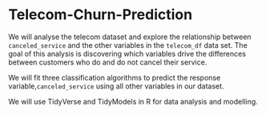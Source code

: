 # Telecom-Churn-Prediction

We will analyse the telecom dataset and explore the relationship between `canceled_service` and the other variables in the `telecom_df` data set. The goal of this  analysis is discovering which variables drive the differences between customers who do and do not cancel their service.

We will fit three classification algorithms to predict the response variable,`canceled_service` using all other variables in our dataset. 

We will use TidyVerse and TidyModels in R for data analysis and modelling.
